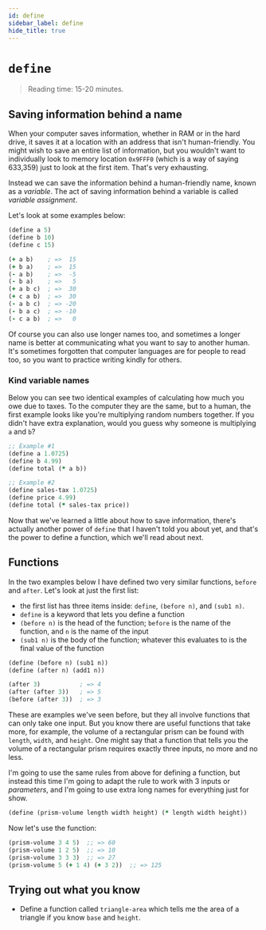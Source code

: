 ```yaml
---
id: define
sidebar_label: define
hide_title: true
---
```


# `define`

> Reading time: 15-20 minutes.

## Saving information behind a name

When your computer saves information, whether in RAM or in the hard drive, it
saves it at a location with an address that isn't human-friendly. You might wish
to save an entire list of information, but you wouldn't want to individually
look to memory location `0x9FFF0` (which is a way of saying 633,359) just to
look at the first item. That's very exhausting.

Instead we can save the information behind a human-friendly name, known as a
_variable_. The act of saving information behind a variable is called 
_variable assignment_.

Let's look at some examples below:

``` clojure
(define a 5)
(define b 10)
(define c 15)

(+ a b)    ; =>  15
(+ b a)    ; =>  15
(- a b)    ; =>  -5
(- b a)    ; =>   5
(+ a b c)  ; =>  30
(+ c a b)  ; =>  30
(- a b c)  ; => -20
(- b a c)  ; => -10
(- c a b)  ; =>   0
```

Of course you can also use longer names too, and sometimes a longer name is
better at communicating what you want to say to another human. It's sometimes
forgotten that computer languages are for people to read too, so you want to
practice writing kindly for others.

### Kind variable names

Below you can see two identical examples of calculating how much you owe due to
taxes. To the computer they are the same, but to a human, the first example
looks like you're multiplying random numbers together. If you didn't have extra
explanation, would you guess why someone is multiplying `a` and `b`?

``` clojure
;; Example #1
(define a 1.0725)
(define b 4.99)
(define total (* a b))

;; Example #2
(define sales-tax 1.0725)
(define price 4.99)
(define total (* sales-tax price))
```

Now that we've learned a little about how to save information, there's actually
another power of `define` that I haven't told you about yet, and that's the
power to define a function, which we'll read about next.

## Functions

In the two examples below I have defined two very similar functions, `before`
and `after`. Let's look at just the first list:

* the first list has three items inside: `define`, `(before n)`, and `(sub1 n)`.
* `define` is a keyword that lets you define a function
* `(before n)` is the head of the function; `before` is the name of the 
  function, and `n` is the name of the input
* `(sub1 n)` is the body of the function; whatever this evaluates to is the
  final value of the function

``` clojure
(define (before n) (sub1 n))
(define (after n) (add1 n))

(after 3)           ; => 4
(after (after 3))   ; => 5
(before (after 3))  ; => 3
```

These are examples we've seen before, but they all involve functions that can
only take one input. But you know there are useful functions that take more, for
example, the volume of a rectangular prism can be found with `length`, `width`, 
and `height`. One might say that a function that tells you the volume of a 
rectangular prism requires exactly three inputs, no more and no less.

I'm going to use the same rules from above for defining a function, but instead
this time I'm going to adapt the rule to work with 3 inputs or *parameters*, and
I'm going to use extra long names for everything just for show.

``` clojure
(define (prism-volume length width height) (* length width height))
```

Now let's use the function:

``` clojure
(prism-volume 3 4 5)  ;; => 60
(prism-volume 1 2 5)  ;; => 10
(prism-volume 3 3 3)  ;; => 27
(prism-volume 5 (+ 1 4) (+ 3 2))  ;; => 125
```

## Trying out what you know

* Define a function called `triangle-area` which tells me the area of a triangle
  if you know `base` and `height`.

